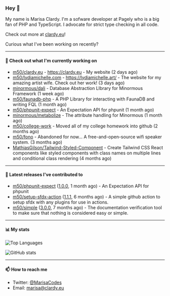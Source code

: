 ### Hey 👋

My name is Marisa Clardy. I'm a sofware developer at Pagely who is a big fan of PHP and TypeScript. I advocate for strict type checking in all code.

Check out more at [clardy.eu](https://clardy.eu)!

Curious what I've been working on recently?

---

#### 👷  Check out what I'm currently working on

- [m50/clardy.eu](https://github.com/m50/clardy.eu) - https://clardy.eu - My website (2 days ago)
- [m50/lydiamichelle.com](https://github.com/m50/lydiamichelle.com) - https://lydiamichelle.art/ - The website for my amazing artist wife. Check out her work! (3 days ago)
- [minormous/dali](https://github.com/minormous/dali) - Database Abstraction LIbrary for Minormous Framework (1 week ago)
- [m50/faunadb-php](https://github.com/m50/faunadb-php) - A PHP Library for interacting with FaunaDB and writing FQL (1 month ago)
- [m50/phpunit-expect](https://github.com/m50/phpunit-expect) - An Expectation API for phpunit (1 month ago)
- [minormous/metabolize](https://github.com/minormous/metabolize) - The attribute handling for Minormous (1 month ago)
- [m50/college-work](https://github.com/m50/college-work) - Moved all of my college homework into github (2 months ago)
- [m50/fono](https://github.com/m50/fono) - Abandoned for now... A free-and-open-source wifi speaker system. (3 months ago)
- [MathiasGilson/Tailwind-Styled-Component](https://github.com/MathiasGilson/Tailwind-Styled-Component) - Create Tailwind CSS React components like styled components with class names on multiple lines and conditional class rendering (4 months ago)

---

#### 🔭  Latest releases I've contributed to

- [m50/phpunit-expect](https://github.com/m50/phpunit-expect) ([1.0.0](https://github.com/m50/phpunit-expect/releases/tag/1.0.0), 1 month ago) - An Expectation API for phpunit
- [m50/setup-sfdx-action](https://github.com/m50/setup-sfdx-action) ([1.1.1](https://github.com/m50/setup-sfdx-action/releases/tag/1.1.1), 6 months ago) - A simple github action to setup sfdx with any plugins for use in actions.
- [m50/simple](https://github.com/m50/simple) ([3.0.0](https://github.com/m50/simple/releases/tag/3.0.0), 7 months ago) - The documentation verification tool to make sure that nothing is considered easy or simple.

---

#### 📊  My stats

![Top Languages](https://github-readme-stats.vercel.app/api/top-langs/?username=m50&hide=javascript,css,html&layout=compact&langs_count=8)

![GitHub stats](https://github-readme-stats.vercel.app/api?username=m50&count_private=1&show_icons=true)

---

#### 📫  How to reach me

- Twitter: [@MarisaCodes](https://twitter.com/MarisaCodes)
- Email: [marisa@clardy.eu](mailto://marisa@clardy.eu)

